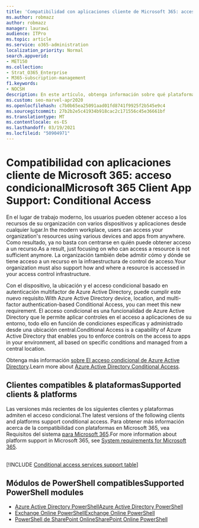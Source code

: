 ```yaml
---
title: 'Compatibilidad con aplicaciones cliente de Microsoft 365: acceso condicional'
ms.author: robmazz
author: robmazz
manager: laurawi
audience: ITPro
ms.topic: article
ms.service: o365-administration
localization_priority: Normal
search.appverid:
- MET150
ms.collection:
- Strat_O365_Enterprise
- M365-subscription-management
f1.keywords:
- NOCSH
description: En este artículo, obtenga información sobre qué plataformas, clientes y módulos de PowerShell admiten el acceso condicional para Microsoft 365.
ms.custom: seo-marvel-apr2020
ms.openlocfilehash: c7b0b65ea25091aad01fd8741f9925f2b545e9c4
ms.sourcegitcommit: 27b2b2e5c41934b918cac2c171556c45e36661bf
ms.translationtype: MT
ms.contentlocale: es-ES
ms.lasthandoff: 03/19/2021
ms.locfileid: "50904971"
---
```

# <a name="microsoft-365-client-app-support-conditional-access"></a><span data-ttu-id="8df05-103">Compatibilidad con aplicaciones cliente de Microsoft 365: acceso condicional</span><span class="sxs-lookup"><span data-stu-id="8df05-103">Microsoft 365 Client App Support: Conditional Access</span></span>

<span data-ttu-id="8df05-104">En el lugar de trabajo moderno, los usuarios pueden obtener acceso a los recursos de su organización con varios dispositivos y aplicaciones desde cualquier lugar.</span><span class="sxs-lookup"><span data-stu-id="8df05-104">In the modern workplace, users can access your organization's resources using various devices and apps from anywhere.</span></span> <span data-ttu-id="8df05-105">Como resultado, ya no basta con centrarse en quién puede obtener acceso a un recurso.</span><span class="sxs-lookup"><span data-stu-id="8df05-105">As a result, just focusing on who can access a resource is not sufficient anymore.</span></span> <span data-ttu-id="8df05-106">La organización también debe admitir cómo y dónde se tiene acceso a un recurso en la infraestructura de control de acceso.</span><span class="sxs-lookup"><span data-stu-id="8df05-106">Your organization must also support how and where a resource is accessed in your access control infrastructure.</span></span>

<span data-ttu-id="8df05-107">Con el dispositivo, la ubicación y el acceso condicional basado en autenticación multifactor de Azure Active Directory, puede cumplir este nuevo requisito.</span><span class="sxs-lookup"><span data-stu-id="8df05-107">With Azure Active Directory device, location, and multi-factor authentication-based Conditional Access, you can meet this new requirement.</span></span> <span data-ttu-id="8df05-108">El acceso condicional es una funcionalidad de Azure Active Directory que le permite aplicar controles en el acceso a aplicaciones de su entorno, todo ello en función de condiciones específicas y administrado desde una ubicación central.</span><span class="sxs-lookup"><span data-stu-id="8df05-108">Conditional Access is a capability of Azure Active Directory that enables you to enforce controls on the access to apps in your environment, all based on specific conditions and managed from a central location.</span></span>

<span data-ttu-id="8df05-109">Obtenga más información [sobre El acceso condicional de Azure Active Directory](/azure/active-directory/conditional-access/).</span><span class="sxs-lookup"><span data-stu-id="8df05-109">Learn more about [Azure Active Directory Conditional Access](/azure/active-directory/conditional-access/).</span></span>

## <a name="supported-clients--platforms"></a><span data-ttu-id="8df05-110">Clientes compatibles & plataformas</span><span class="sxs-lookup"><span data-stu-id="8df05-110">Supported clients & platforms</span></span>

<span data-ttu-id="8df05-111">Las versiones más recientes de los siguientes clientes y plataformas admiten el acceso condicional.</span><span class="sxs-lookup"><span data-stu-id="8df05-111">The latest versions of the following clients and platforms support conditional access.</span></span> <span data-ttu-id="8df05-112">Para obtener más información acerca de la compatibilidad con plataformas en Microsoft 365, vea Requisitos del sistema [para Microsoft 365](/microsoft-365/microsoft-365-and-office-resources).</span><span class="sxs-lookup"><span data-stu-id="8df05-112">For more information about platform support in Microsoft 365, see [System requirements for Microsoft 365](/microsoft-365/microsoft-365-and-office-resources).</span></span>
<br>
<br>

[!INCLUDE [Conditional access services support table](../includes/microsoft-365-client-support-conditional-access-include.md)]

## <a name="supported-powershell-modules"></a><span data-ttu-id="8df05-113">Módulos de PowerShell compatibles</span><span class="sxs-lookup"><span data-stu-id="8df05-113">Supported PowerShell modules</span></span>

- [<span data-ttu-id="8df05-114">Azure Active Directory PowerShell</span><span class="sxs-lookup"><span data-stu-id="8df05-114">Azure Active Directory PowerShell</span></span>](/powershell/azure/active-directory/overview?view=azureadps-2.0)
- [<span data-ttu-id="8df05-115">Exchange Online PowerShell</span><span class="sxs-lookup"><span data-stu-id="8df05-115">Exchange Online PowerShell</span></span>](/powershell/exchange/exchange-online-powershell)
- [<span data-ttu-id="8df05-116">PowerShell de SharePoint Online</span><span class="sxs-lookup"><span data-stu-id="8df05-116">SharePoint Online PowerShell</span></span>](/powershell/sharepoint/sharepoint-online/connect-sharepoint-online)
